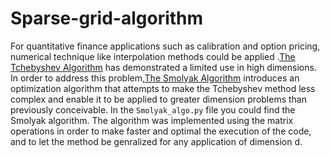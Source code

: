 # Sparse-grid-algorithm
For quantitative finance applications such as calibration and option pricing, numerical technique like interpolation methods could be applied .[The Tchebyshev Algorithm](https://arxiv.org/abs/1505.04648) has demonstrated a limited use in high dimensions. In order to address this problem,[The Smolyak Algorithm](https://bfi.uchicago.edu/wp-content/uploads/Judd-Maliar-Valero-1.pdf) introduces an optimization algorithm that attempts to make the Tchebyshev method less complex and enable it to be applied to greater dimension problems than previously conceivable.
In the `Smolyak_algo.py`  file you could find the Smolyak algorithm. The algorithm was implemented using the matrix operations in order to make faster and optimal the execution of the code, and to let the method be genralized for any application of dimension d.
